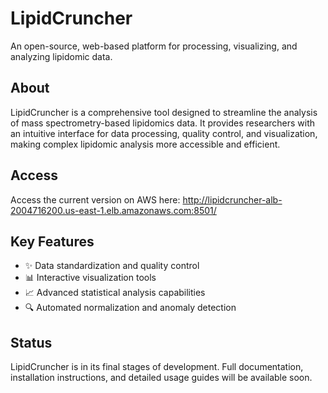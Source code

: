 # LipidCruncher
An open-source, web-based platform for processing, visualizing, and analyzing lipidomic data.

## About
LipidCruncher is a comprehensive tool designed to streamline the analysis of mass spectrometry-based lipidomics data. It provides researchers with an intuitive interface for data processing, quality control, and visualization, making complex lipidomic analysis more accessible and efficient.

## Access
Access the current version on AWS here: http://lipidcruncher-alb-2004716200.us-east-1.elb.amazonaws.com:8501/

## Key Features
* ✨ Data standardization and quality control
* 📊 Interactive visualization tools
* 📈 Advanced statistical analysis capabilities
* 🔍 Automated normalization and anomaly detection

## Status
LipidCruncher is in its final stages of development. Full documentation, installation instructions, and detailed usage guides will be available soon. 
